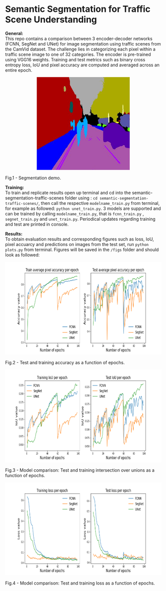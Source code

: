 # Semantic Segmentation for Traffic Scene Understanding
 
**General:**
<br>
This repo contains a comparison between 3 encoder-decoder networks (FCNN, SegNet and UNet) for image segmentation using traffic scenes from the CamVid dataset. The challenge lies in categorizing each pixel within a traffic scene image to one of 32 categories. The encoder is pre-trained using VGG16 weights. Training and test metrics such as binary cross entropy loss, IoU and pixel accuracy are computed and averaged across an entire epoch.

<p align="center">
  <img width="300" height="300" src=/figs/unet_segmentation.jpg?raw=true "Training Environment">
	<figcaption>Fig.1 - Segmentation demo.</figcaption>
</p>

**Training:**
<br>
To train and replicate results open up terminal and cd into the semantic-segmentation-traffic-scenes folder using : ```cd semantic-segmentation-traffic-scenes/```, then call the respective ```modelname_train.py``` from terminal, for example as followed: ```python unet_train.py```. 3 models are supported and can be trained by calling ```modelname_train.py```, that is ```fcnn_train.py``` , ```segnet_train.py``` and ```unet_train.py```. Periodical updates regarding training and test are printed in console.

**Results:**
<br>
To obtain evaluation results and corresponding figures such as loss, IoU, pixel accuarcy and predictions on images from the test set, run ```python plots.py``` from terminal. Figures will be saved in the ```/figs``` folder and should look as followed:


<p align="center">
  <img width="700" height="300" src=/figs/test_vs_test_acc.png?raw=true "Training Environment">
	<figcaption>Fig.2 - Test and training accuracy as a function of epochs.</figcaption>
</p>

<p align="center">
  <img width="700" height="300" src=/figs/test_vs_test_iou.png?raw=true "Training Environment">
	<figcaption>Fig.3 - Model comparison: Test and training intersection over unions as a function of epochs.</figcaption>
</p>


<p align="center">
  <img width="700" height="300" src=/figs/test_vs_test_loss.png?raw=true "Training Environment">
	<figcaption>Fig.4 - Model comparison: Test and training loss as a function of epochs.</figcaption>
</p>


